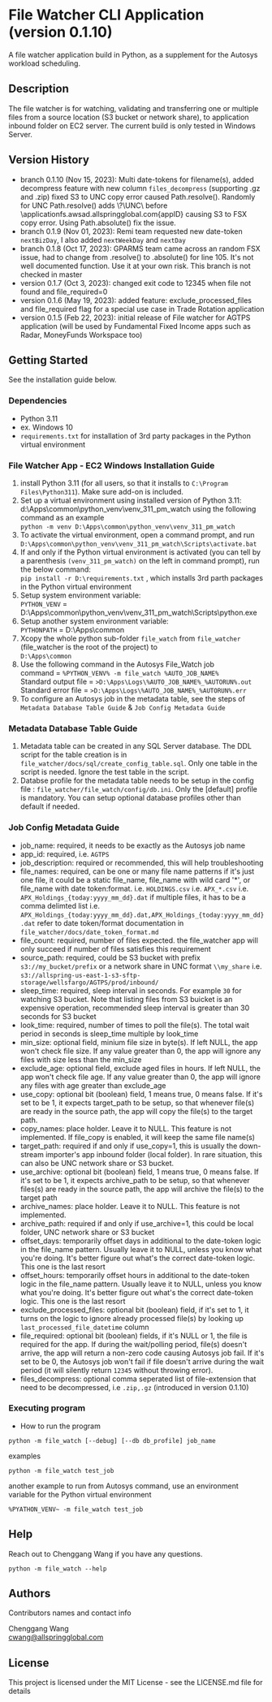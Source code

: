# File Watcher CLI Application (version 0.1.10)

A file watcher application build in Python, as a supplement for the Autosys workload scheduling. 

## Description

The file watcher is for watching, validating and transferring one or multiple files from a source location (S3 bucket or network share), to application inbound folder on EC2 server. The current build is only tested in Windows Server. 

## Version History
* branch 0.1.10 (Nov 15, 2023): 
Multi date-tokens for filename(s), 
added decompress feature with new column `files_decompress` (supporting .gz and .zip)
fixed S3 to UNC copy error caused Path.resolve(). Randomly for UNC Path.resolve() adds \\?\UNC\ before \applicationfs.awsad.allspringglobal.com\{appID} causing S3 to FSX copy error. Using Path.absolute() fix the issue. 
* branch 0.1.9  (Nov 01, 2023): Remi team requested new date-token `nextBizDay`, I also added `nextWeekDay` and `nextDay`
* branch 0.1.8  (Oct 17, 2023): GPARMS team came across an random FSX issue, had to change from .resolve() to .absolute() for line 105. It's not well documented function. Use it at your own risk. This branch is not checked in master
* version 0.1.7 (Oct 3, 2023): changed exit code to 12345 when file not found and file_required=0
* version 0.1.6 (May 19, 2023): added feature: exclude_processed_files and file_required flag for a special use case in Trade Rotation application
* version 0.1.5 (Feb 22, 2023): initial release of File watcher for AGTPS application (will be used by Fundamental Fixed Income apps such as Radar, MoneyFunds Workspace too) 

## Getting Started

 See the installation guide below.

### Dependencies

* Python 3.11
* ex. Windows 10
* `requirements.txt` for installation of 3rd party packages in the Python virtual environment


### File Watcher App - EC2 Windows Installation Guide

1. install Python 3.11 (for all users, so that it installs to `C:\Program Files\Python311`). Make sure  add-on is included.
2. Set up a virtual environment using installed version of Python 3.11: d:\Apps\common\python_venv\venv_311_pm_watch
using the following command as an example   
`python -m venv D:\Apps\common\python_venv\venv_311_pm_watch`
3. To activate the virtual environment, open a command prompt, and run   `D:\Apps\common\python_venv\venv_311_pm_watch\Scripts\activate.bat`
4. If and only if the Python virtual environment is activated (you can tell by a parenthesis `(venv_311_pm_watch)` on the left in command prompt), run the below command:  
`pip install -r D:\requirements.txt` 
, which installs 3rd parth packages in the Python virtual environment
5. Setup system environment variable:    
`PYTHON_VENV`  =  D:\Apps\common\python_venv\venv_311_pm_watch\Scripts\python.exe
6. Setup another system environment variable:   
`PYTHONPATH` = D:\Apps\common
7. Xcopy the whole python sub-folder `file_watch` from `file_watcher` (file_watcher is the root of the project) to   
`D:\Apps\common`
8. Use the following command in the Autosys File_Watch job   
command = ```%PYTHON_VENV% -m file_watch %AUTO_JOB_NAME%```   
Standard output file = `>D:\Apps\Logs\%AUTO_JOB_NAME%_%AUTORUN%.out`   
Standard error file = `>D:\Apps\Logs\%AUTO_JOB_NAME%_%AUTORUN%.err`
9. To configure an Autosys job in the metadata table, see the steps of `Metadata Database Table Guide` & `Job Config Metadata Guide`

### Metadata Database Table Guide
1. Metadata table can be created in any SQL Server database. The DDL script for the table creation is in `file_watcher/docs/sql/create_config_table.sql`. Only one table in the script is needed. Ignore the test table in the script.
2. Databse profile for the metadata table needs to be setup in the config file : `file_watcher/file_watch/config/db.ini`. Only the [default] profile is mandatory. You can setup optional database profiles other than default if needed.

### Job Config Metadata Guide
* job_name: required, it needs to be exactly as the Autosys job name
* app_id: required, i.e. `AGTPS`
* job_description: required or recommended, this will help troubleshooting
* file_names:  required, can be one or many file name patterns
if it's just one file, it could be a static file_name, file_name with wild card '*', or file_name with date token:format.
i.e.  `HOLDINGS.csv`
i.e.  `APX_*.csv`
i.e.  `APX_Holdings_{today:yyyy_mm_dd}.dat`
if multiple files, it has to be a comma delimted list
i.e. `APX_Holdings_{today:yyyy_mm_dd}.dat,APX_Holdings_{today:yyyy_mm_dd}.dat`
refer to date token/format documentation in `file_watcher/docs/date_token_format.md`
* file_count: required, number of files expected. the file_watcher app will only succeed if number of files satisfies this requirement
* source_path: required, could be S3 bucket with prefix `s3://my_bucket/prefix` or a network share in UNC format `\\my_share`
i.e.  `s3://allspring-us-east-1-s3-sftp-storage/wellsfargo/AGTPS/prod/inbound/`
* sleep_time: required, sleep interval in seconds. For example `30` for watching S3 bucket. Note that listing files from S3 buicket is an expensive operation, recommended sleep interval is greater than 30 seconds for S3 bucket
* look_time: required, number of times to poll the file(s). The total wait period in seconds is sleep_time multiple by look_time
* min_size: optional field, minium file size in byte(s). If left NULL, the app won't check file size. If any value greater than 0, the app will ignore any files with size less than the min_size
* exclude_age: optional field, exclude aged files in hours. If left NULL, the app won't check file age. If any value greater than 0, the app will ignore any files with age greater than exclude_age
* use_copy: optional bit (boolean) field, 1 means true, 0 means false. If it's set to be 1, it expects target_path to be setup, so that whenever file(s) are ready in the source path, the app will copy the file(s) to the target path.
* copy_names: place holder.  Leave it to NULL. This feature is not implemented. If file_copy is enabled, it will keep the same file name(s)
* target_path: required if and only if use_copy=1, this is usually the down-stream importer's app inbound folder (local folder). In rare situation, this can also be UNC network share or S3 bucket.
* use_archive: optional bit (boolean) field, 1 means true, 0 means false. If it's set to be 1, it expects archive_path to be setup, so that whenever files(s) are ready in the source path, the app will archive the file(s) to the target path
* archive_names: place holder.  Leave it to NULL. This feature is not implemented. 
* archive_path: required if and only if use_archive=1, this could be local folder, UNC network share or S3 bucket
* offset_days: temporarily offset days in additional to the date-token logic in the file_name pattern.  Usually leave it to NULL, unless you know what you're doing. It's better figure out what's the correct date-token logic. This one is the last resort
* offset_hours: temporarily offset hours in additional to the date-token logic in the file_name pattern.  Usually leave it to NULL, unless you know what you're doing. It's better figure out what's the correct date-token logic. This one is the last resort
* exclude_processed_files: optional bit (boolean) field, if it's set to 1, it turns on the logic to ignore already processed file(s) by looking up `last_processed_file_datetime` column
* file_required: optional bit (boolean) fields, if it's NULL or 1, the file is required for the app. If during the wait/polling period, file(s) doesn't arrive, the app will return a non-zero code causing Autosys job fail. If it's set to be 0, the Autosys job won't fail if file doesn't arrive during the wait period (it will silently return `12345` without throwing error).
* files_decompress: optional comma seperated list of file-extension that need to be decompressed, i.e `.zip,.gz` (introduced in version 0.1.10)

### Executing program

* How to run the program   
```
python -m file_watch [--debug] [--db db_profile] job_name
```
examples
```
python -m file_watch test_job
```
another example to run from Autosys command, use an environment variable for the Python virtual environment
```
%PYATHON_VENV~ -m file_watch test_job
```

## Help

Reach out to Chenggang Wang if you have any questions.
```
python -m file_watch --help
```

## Authors

Contributors names and contact info

Chenggang Wang  
cwang@allspringglobal.com


## License

This project is licensed under the MIT License - see the LICENSE.md file for details

